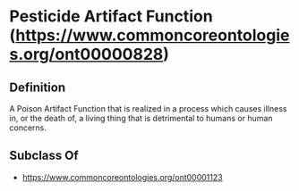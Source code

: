 # Pesticide Artifact Function (https://www.commoncoreontologies.org/ont00000828)

## Definition
A Poison Artifact Function that is realized in a process which causes illness in, or the death of, a living thing that is detrimental to humans or human concerns.

## Subclass Of
- https://www.commoncoreontologies.org/ont00001123

